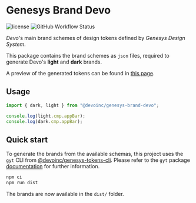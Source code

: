 # Genesys Brand Devo

![license](https://img.shields.io/github/license/devoinc/genesys-brand-devo)
![GitHub Workflow Status](https://img.shields.io/github/actions/workflow/status/devoinc/genesys-brand-devo/ci.yml)

_Devo_'s main brand schemes of design tokens defined by _Genesys Design System_.

This package contains the brand schemes as `json` files, required to generate
Devo's **light** and **dark** brands.

A preview of the generated tokens can be found in
[this page](https://devoinc.github.io/genesys-brand-devo/).

## Usage

```typescript
import { dark, light } from "@devoinc/genesys-brand-devo";

console.log(light.cmp.appBar);
console.log(dark.cmp.appBar);
```

## Quick start

To generate the brands from the available schemas, this project uses the `gyt`
CLI from [@devoinc/genesys-tokens-cli](https://github.com/DevoInc/genesys-tokens/tree/master/tokens-cli).
Please refer to the `gyt` package [documentation](https://github.com/DevoInc/genesys-tokens/blob/master/tokens-cli/README.md)
for further information.

```sh
npm ci
npm run dist
```

The brands are now available in the `dist/` folder.
